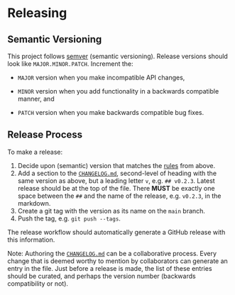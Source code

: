 # Releasing

## Semantic Versioning

This project follows [semver] (semantic versioning). Release versions should
look like `MAJOR.MINOR.PATCH`. Increment the:

+ `MAJOR` version when you make incompatible API changes,
+ `MINOR` version when you add functionality in a backwards compatible manner,
  and
+ `PATCH` version when you make backwards compatible bug fixes.

  [semver]: https://semver.org/

## Release Process

To make a release:

1. Decide upon (semantic) version that matches the [rules](#semantic-versioning)
   from above.
2. Add a section to the [`CHANGELOG.md`](../CHANGELOG.md), second-level of
   heading with the same version as above, but a leading letter `v`, e.g.
   `## v0.2.3`. Latest release should be at the top of the file. There **MUST**
   be exactly one space between the `##` and the name of the release, e.g.
   `v0.2.3`, in the markdown.
3. Create a git tag with the version as its name on the `main` branch.
4. Push the tag, e.g. `git push --tags`.

The release workflow should automatically generate a GitHub release with this
information.

Note: Authoring the [`CHANGELOG.md`](../CHANGELOG.md) can be a collaborative
process. Every change that is deemed worthy to mention by collaborators can
generate an entry in the file. Just before a release is made, the list of these
entries should be curated, and perhaps the version number (backwards
compatibility or not).
